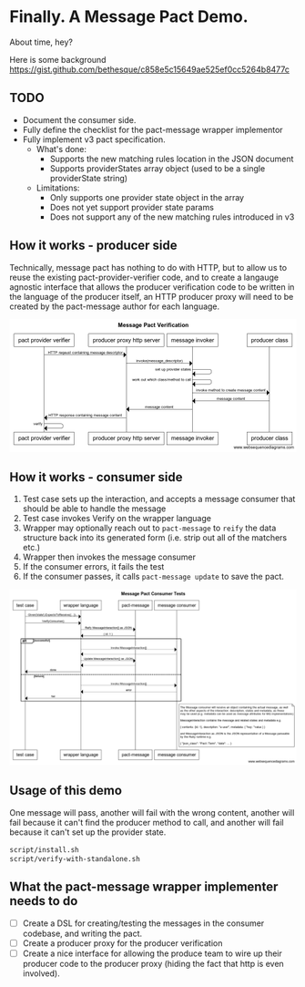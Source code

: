 # Finally. A Message Pact Demo.

About time, hey?

Here is some background https://gist.github.com/bethesque/c858e5c15649ae525ef0cc5264b8477c

## TODO

* Document the consumer side.
* Fully define the checklist for the pact-message wrapper implementor
* Fully implement v3 pact specification.
    * What's done:
        * Supports the new matching rules location in the JSON document
        * Supports providerStates array object (used to be a single providerState string)
    * Limitations:
        * Only supports one provider state object in the array
        * Does not yet support provider state params
        * Does not support any of the new matching rules introduced in v3

## How it works - producer side

Technically, message pact has nothing to do with HTTP, but to allow us to reuse the existing pact-provider-verifier code, and to create a langauge agnostic interface that allows the producer verification code to be written in the language of the producer itself, an HTTP producer proxy will need to be created by the pact-message author for each language.

<img src="docs/pact-message-verification-sequence-diagram.png">

## How it works - consumer side

1. Test case sets up the interaction, and accepts a message consumer that should be able to handle the message
1. Test case invokes Verify on the wrapper language
1. Wrapper may optionally reach out to `pact-message` to `reify` the data structure back into its generated form (i.e. strip out all of the matchers etc.)
1. Wrapper then invokes the message consumer
1. If the consumer errors, it fails the test
1. If the consumer passes, it calls `pact-message update` to save the pact.

<img src="docs/pact-message-consumer-sequence-diagram.png">

## Usage of this demo

One message will pass, another will fail with the wrong content, another will fail because it can't find the producer method to call, and another will fail because it can't set up the provider state.

    script/install.sh
    script/verify-with-standalone.sh

## What the pact-message wrapper implementer needs to do

* [ ] Create a DSL for creating/testing the messages in the consumer codebase, and writing the pact.
* [ ] Create a producer proxy for the producer verification
* [ ] Create a nice interface for allowing the produce team to wire up their producer code to the producer proxy (hiding the fact that http is even involved).
